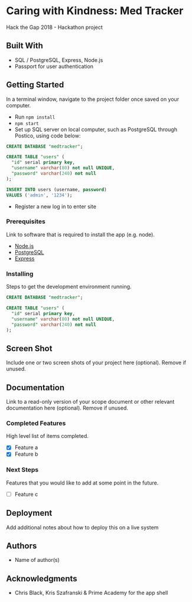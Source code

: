 # Caring with Kindness: Med Tracker

Hack the Gap 2018 - Hackathon project

## Built With

- SQL / PostgreSQL, Express, Node.js
- Passport for user authentication

## Getting Started

In a terminal window, navigate to the project folder once saved on your computer.
- Run `npm install`
- `npm start`
- Set up SQL server on local computer, such as PostgreSQL through Postico, using code below:

```sql
CREATE DATABASE "medtracker";

CREATE TABLE "users" (
  "id" serial primary key,
  "username" varchar(80) not null UNIQUE,
  "password" varchar(240) not null
);

INSERT INTO users (username, password)
VALUES ('admin', '1234');
```
- Register a new log in to enter site

### Prerequisites

Link to software that is required to install the app (e.g. node).

- [Node.js](https://nodejs.org/en/)
- [PostgreSQL](https://www.postgresql.org/)
- [Express](http://expressjs.com/)


### Installing

Steps to get the development environment running.

```sql
CREATE DATABASE "medtracker";

CREATE TABLE "users" (
  "id" serial primary key,
  "username" varchar(80) not null UNIQUE,
  "password" varchar(240) not null
);
```

## Screen Shot

Include one or two screen shots of your project here (optional). Remove if unused.

## Documentation

Link to a read-only version of your scope document or other relevant documentation here (optional). Remove if unused.

### Completed Features

High level list of items completed.

- [x] Feature a
- [x] Feature b

### Next Steps

Features that you would like to add at some point in the future.

- [ ] Feature c

## Deployment

Add additional notes about how to deploy this on a live system

## Authors

* Name of author(s)


## Acknowledgments

* Chris Black, Kris Szafranski & Prime Academy for the app shell
